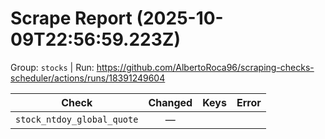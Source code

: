 # Scrape Report (2025-10-09T22:56:59.223Z)

Group: `stocks`  |  Run: https://github.com/AlbertoRoca96/scraping-checks-scheduler/actions/runs/18391249604

| Check | Changed | Keys | Error |
|---|:---:|:--|:--|
| `stock_ntdoy_global_quote` | — |  |  |
